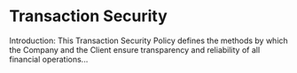 # Transaction Security

Introduction: This Transaction Security Policy defines the methods by which the Company and the Client ensure transparency and reliability of all financial operations...